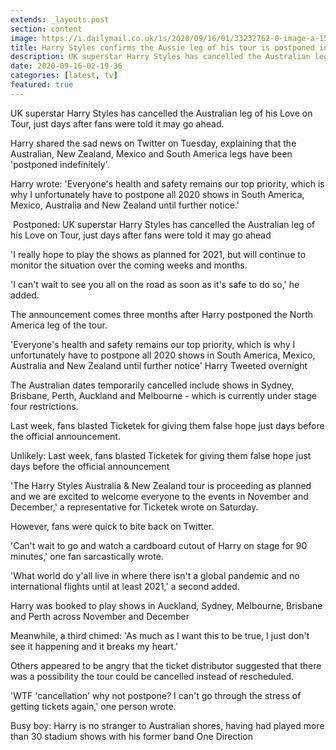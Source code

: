 ```yaml
---
extends: _layouts.post
section: content
image: https://i.dailymail.co.uk/1s/2020/09/16/01/33232762-0-image-a-15_1600216426534.jpg 
title: Harry Styles confirms the Aussie leg of his tour is postponed indefinitely 
description: UK superstar Harry Styles has cancelled the Australian leg of his Love on Tour shows only two days after fans were told it would go ahead. 
date: 2020-09-16-02-19-36 
categories: [latest, tv] 
featured: true 
--- 
```

UK superstar Harry Styles has cancelled the Australian leg of his Love on Tour, just days after fans were told it may go ahead.

Harry shared the sad news on Twitter on Tuesday, explaining that the Australian, New Zealand, Mexico and South America legs have been 'postponed indefinitely'. 

Harry wrote: 'Everyone's health and safety remains our top priority, which is why I unfortunately have to postpone all 2020 shows in South America, Mexico, Australia and New Zealand until further notice.' 

 Postponed: UK superstar Harry Styles has cancelled the Australian leg of his Love on Tour, just days after fans were told it may go ahead 

'I really hope to play the shows as planned for 2021, but will continue to monitor the situation over the coming weeks and months.  

'I can't wait to see you all on the road as soon as it's safe to do so,' he added.

The announcement comes three months after Harry postponed the North America leg of the tour.

'Everyone's health and safety remains our top priority, which is why I unfortunately have to postpone all 2020 shows in South America, Mexico, Australia and New Zealand until further notice' Harry Tweeted overnight 

The Australian dates temporarily cancelled include shows in Sydney, Brisbane, Perth, Auckland and Melbourne - which is currently under stage four restrictions. 

Last week, fans blasted Ticketek for giving them false hope just days before the official announcement. 







Unlikely: Last week, fans blasted Ticketek for giving them false hope just days before the official announcement

'The Harry Styles Australia & New Zealand tour is proceeding as planned and we are excited to welcome everyone to the events in November and December,' a representative for Ticketek wrote on Saturday. 

However, fans were quick to bite back on Twitter.

'Can't wait to go and watch a cardboard cutout of Harry on stage for 90 minutes,' one fan sarcastically wrote. 

'What world do y'all live in where there isn't a global pandemic and no international flights until at least 2021,' a second added.  

Harry was booked to play shows in Auckland, Sydney, Melbourne, Brisbane and Perth across November and December 

Meanwhile, a third chimed: 'As much as I want this to be true, I just don't see it happening and it breaks my heart.'

Others appeared to be angry that the ticket distributor suggested that there was a possibility the tour could be cancelled instead of rescheduled. 

'WTF 'cancellation' why not postpone? I can't go through the stress of getting tickets again,' one person wrote.   

Busy boy: Harry is no stranger to Australian shores, having had played more than 30 stadium shows with his former band One Direction

